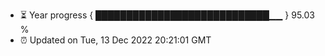 - ⏳ Year progress { ████████████████████████████▁▁ } 95.03 %
- ⏰ Updated on Tue, 13 Dec 2022 20:21:01 GMT

